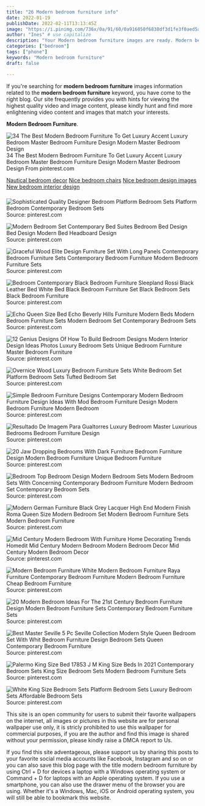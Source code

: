 ```yaml
---
title: "26 Modern bedroom furniture info"
date: 2022-01-19
publishDate: 2022-02-11T13:13:45Z
image: "https://i.pinimg.com/736x/0a/91/60/0a916050f6838df3d1fe3f0aed5abe4e--modern-bedroom-furniture-sets-modern-bedrooms.jpg"
author: "Ines" # use capitalize
description: "Your Modern bedroom furniture images are ready. Modern bedroom furniture are a topic that is being searched for and liked by netizens today. You can Download the Modern bedroom furniture files here. Download all free images."
categories: ["bedroom"]
tags: ["phone"]
keywords: "Modern bedroom furniture"
draft: false

---
```


If you're searching for **modern bedroom furniture** images information related to the **modern bedroom furniture** keyword, you have come to the right  blog.  Our site frequently  provides you with  hints  for viewing  the highest  quality video and image  content, please kindly hunt and find more enlightening video content and images  that match your interests.

**Modern Bedroom Furniture**. 

![34 The Best Modern Bedroom Furniture To Get Luxury Accent Luxury Bedroom Master Bedroom Furniture Design Modern Master Bedroom Design](https://i.pinimg.com/originals/87/38/f2/8738f2801b99fb64e0e97b5a6e3871af.jpg "34 The Best Modern Bedroom Furniture To Get Luxury Accent Luxury Bedroom Master Bedroom Furniture Design Modern Master Bedroom Design")
34 The Best Modern Bedroom Furniture To Get Luxury Accent Luxury Bedroom Master Bedroom Furniture Design Modern Master Bedroom Design From pinterest.com

[Nautical bedroom decor](/nautical-bedroom-decor/)
[Nice bedroom chairs](/nice-bedroom-chairs/)
[Nice bedroom design images](/nice-bedroom-design-images/)
[New bedroom interior design](/new-bedroom-interior-design/)



### 

 


![Sophisticated Quality Designer Bedroom Platform Bedroom Sets Platform Bedroom Contemporary Bedroom Sets](https://i.pinimg.com/originals/bb/ac/9a/bbac9a93945ad80c636d472a245dfea0.jpg "Sophisticated Quality Designer Bedroom Platform Bedroom Sets Platform Bedroom Contemporary Bedroom Sets")
Source: pinterest.com

 

![Modern Bedroom Set Contemporary Bed Suites Bedroom Bed Design Bed Design Modern Bed Headboard Design](https://i.pinimg.com/originals/b2/7f/8d/b27f8d1808edd8dc276cc9fedc021f96.jpg "Modern Bedroom Set Contemporary Bed Suites Bedroom Bed Design Bed Design Modern Bed Headboard Design")
Source: pinterest.com

 

![Graceful Wood Elite Design Furniture Set With Long Panels Contemporary Bedroom Furniture Sets Contemporary Bedroom Furniture Modern Bedroom Furniture Sets](https://i.pinimg.com/736x/27/25/37/272537d6f37a1925ed1d9631ee6f361a--contemporary-bed-sets-modern-beds.jpg "Graceful Wood Elite Design Furniture Set With Long Panels Contemporary Bedroom Furniture Sets Contemporary Bedroom Furniture Modern Bedroom Furniture Sets")
Source: pinterest.com

 

![Bedroom Contemporary Black Bedroom Furniture Sleepland Rossi Black Leather Bed White Bed Black Bedroom Furniture Set Black Bedroom Sets Black Bedroom Furniture](https://i.pinimg.com/originals/c7/c7/6c/c7c76ced3c1bc05c1b6821c54a56ac64.jpg "Bedroom Contemporary Black Bedroom Furniture Sleepland Rossi Black Leather Bed White Bed Black Bedroom Furniture Set Black Bedroom Sets Black Bedroom Furniture")
Source: pinterest.com

 

![Echo Queen Size Bed Echo Beverly Hills Furniture Modern Beds Modern Bedroom Furniture Sets Modern Bedroom Set Contemporary Bedroom Sets](https://i.pinimg.com/originals/64/a9/7b/64a97bfc438a21844372ee258b35cbfd.jpg "Echo Queen Size Bed Echo Beverly Hills Furniture Modern Beds Modern Bedroom Furniture Sets Modern Bedroom Set Contemporary Bedroom Sets")
Source: pinterest.com

 

![12 Genius Designs Of How To Build Bedroom Designs Modern Interior Design Ideas Photos Luxury Bedroom Sets Unique Bedroom Furniture Master Bedroom Furniture](https://i.pinimg.com/originals/81/94/3d/81943d2fc5e6b043923eeae0942f6bc6.jpg "12 Genius Designs Of How To Build Bedroom Designs Modern Interior Design Ideas Photos Luxury Bedroom Sets Unique Bedroom Furniture Master Bedroom Furniture")
Source: pinterest.com

 

![Overnice Wood Luxury Bedroom Furniture Sets White Bedroom Set Platform Bedroom Sets Tufted Bedroom Set](https://i.pinimg.com/originals/82/08/d1/8208d1e699d0ad718e736d89e219b679.jpg "Overnice Wood Luxury Bedroom Furniture Sets White Bedroom Set Platform Bedroom Sets Tufted Bedroom Set")
Source: pinterest.com

 

![Simple Bedroom Furniture Designs Contemporary Modern Bedroom Furniture Design Ideas With Mod Bedroom Furniture Design Modern Bedroom Furniture Modern Bedroom](https://i.pinimg.com/originals/dd/8c/f4/dd8cf4969379610064adb149a15379c1.jpg "Simple Bedroom Furniture Designs Contemporary Modern Bedroom Furniture Design Ideas With Mod Bedroom Furniture Design Modern Bedroom Furniture Modern Bedroom")
Source: pinterest.com

 

![Resultado De Imagem Para Gualtorres Luxury Bedroom Master Luxurious Bedrooms Bedroom Furniture Design](https://i.pinimg.com/originals/8a/2b/9a/8a2b9aea08695c7ba0c250ae34e1a984.jpg "Resultado De Imagem Para Gualtorres Luxury Bedroom Master Luxurious Bedrooms Bedroom Furniture Design")
Source: pinterest.com

 

![20 Jaw Dropping Bedrooms With Dark Furniture Bedroom Furniture Design Modern Bedroom Furniture Unique Bedroom Furniture](https://i.pinimg.com/originals/c7/a7/97/c7a7973295900cd07c641039b4b44b0c.jpg "20 Jaw Dropping Bedrooms With Dark Furniture Bedroom Furniture Design Modern Bedroom Furniture Unique Bedroom Furniture")
Source: pinterest.com

 

![Bedroom Top Bedroom Design Modern Bedroom Sets Modern Bedroom Sets With Concerning Contemporary Bedroom Furniture Modern Bedroom Set Contemporary Bedroom Sets](https://i.pinimg.com/originals/21/0d/5a/210d5acf5c78a17c7f0bec45ff3e439f.jpg "Bedroom Top Bedroom Design Modern Bedroom Sets Modern Bedroom Sets With Concerning Contemporary Bedroom Furniture Modern Bedroom Set Contemporary Bedroom Sets")
Source: pinterest.com

 

![Modern German Furniture Black Grey Lacquer High End Modern Finish Roma Queen Size Modern Bedroom Set Modern Bedroom Furniture Sets Modern Bedroom Furniture](https://i.pinimg.com/originals/e0/d4/c7/e0d4c7cd1c50ab31c1e8fb4158095dd5.jpg "Modern German Furniture Black Grey Lacquer High End Modern Finish Roma Queen Size Modern Bedroom Set Modern Bedroom Furniture Sets Modern Bedroom Furniture")
Source: pinterest.com

 

![Mid Century Modern Bedroom With Furniture Home Decorating Trends Homedit Mid Century Modern Bedroom Modern Bedroom Decor Mid Century Modern Bedroom Decor](https://i.pinimg.com/originals/81/d8/a0/81d8a0af2442d2573a1dffe6b74c8472.jpg "Mid Century Modern Bedroom With Furniture Home Decorating Trends Homedit Mid Century Modern Bedroom Modern Bedroom Decor Mid Century Modern Bedroom Decor")
Source: pinterest.com

 

![Modern Bedroom Furniture White Modern Bedroom Furniture Raya Furniture Contemporary Bedroom Furniture Modern Bedroom Furniture Cheap Bedroom Furniture](https://i.pinimg.com/originals/82/88/8f/82888f3945fc7c3d0fcb9d4c5b10126e.jpg "Modern Bedroom Furniture White Modern Bedroom Furniture Raya Furniture Contemporary Bedroom Furniture Modern Bedroom Furniture Cheap Bedroom Furniture")
Source: pinterest.com

 

![20 Modern Bedroom Ideas For The 21st Century Bedroom Furniture Design Modern Bedroom Furniture Sets Contemporary Bedroom Furniture Sets](https://i.pinimg.com/originals/53/12/53/531253df369c22a82c8df319e68b48f8.jpg "20 Modern Bedroom Ideas For The 21st Century Bedroom Furniture Design Modern Bedroom Furniture Sets Contemporary Bedroom Furniture Sets")
Source: pinterest.com

 

![Best Master Seville 5 Pc Seville Collection Modern Style Queen Bedroom Set With Whit Bedroom Furniture Design Bedroom Sets Queen Contemporary Bedroom Furniture](https://i.pinimg.com/originals/88/43/93/884393ba95e3e4659bcea03f0350a3ca.jpg "Best Master Seville 5 Pc Seville Collection Modern Style Queen Bedroom Set With Whit Bedroom Furniture Design Bedroom Sets Queen Contemporary Bedroom Furniture")
Source: pinterest.com

 

![Palermo King Size Bed 17853 J M King Size Beds In 2021 Contemporary Bedroom Sets King Size Bedroom Sets Modern Bedroom Furniture Sets](https://i.pinimg.com/originals/1a/e0/39/1ae0398748c7cafa69af3d3b045e8c2d.jpg "Palermo King Size Bed 17853 J M King Size Beds In 2021 Contemporary Bedroom Sets King Size Bedroom Sets Modern Bedroom Furniture Sets")
Source: pinterest.com

 

![White King Size Bedroom Sets Platform Bedroom Sets Luxury Bedroom Sets Affordable Bedroom Sets](https://i.pinimg.com/736x/0a/91/60/0a916050f6838df3d1fe3f0aed5abe4e--modern-bedroom-furniture-sets-modern-bedrooms.jpg "White King Size Bedroom Sets Platform Bedroom Sets Luxury Bedroom Sets Affordable Bedroom Sets")
Source: pinterest.com

 

This site is an open community for users to submit their favorite wallpapers on the internet, all images or pictures in this website are for personal wallpaper use only, it is stricly prohibited to use this wallpaper for commercial purposes, if you are the author and find this image is shared without your permission, please kindly raise a DMCA report to Us.

If you find this site adventageous, please support us by sharing this posts to your favorite social media accounts like Facebook, Instagram and so on or you can also save this blog page with the title modern bedroom furniture by using Ctrl + D for devices a laptop with a Windows operating system or Command + D for laptops with an Apple operating system. If you use a smartphone, you can also use the drawer menu of the browser you are using. Whether it's a Windows, Mac, iOS or Android operating system, you will still be able to bookmark this website.
